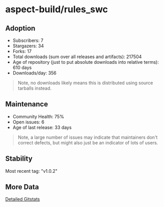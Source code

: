 # aspect-build/rules_swc

## Adoption

- Subscribers: 7
- Stargazers: 34
- Forks: 17
- Total downloads (sum over all releases and artifacts): 217504
- Age of repository (just to put absolute downloads into relative terms): 610 days
- Downloads/day: 356

> Note, no downloads likely means this is distributed using source tarballs instead.

## Maintenance

- Community Health: 75%
- Open issues: 6
- Age of last release: 33 days

> Note, a large number of issues may indicate that maintainers don't correct defects, but might also
> just be an indicator of lots of users.

## Stability

Most recent tag: "v1.0.2"

## More Data

[Detailed Gitstats](/bazel-catalog/gitstats/aspect-build/rules_swc)

